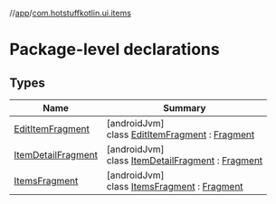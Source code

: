 //[app](../../index.md)/[com.hotstuffkotlin.ui.items](index.md)

# Package-level declarations

## Types

| Name | Summary |
|---|---|
| [EditItemFragment](-edit-item-fragment/index.md) | [androidJvm]<br>class [EditItemFragment](-edit-item-fragment/index.md) : [Fragment](https://developer.android.com/reference/kotlin/androidx/fragment/app/Fragment.html) |
| [ItemDetailFragment](-item-detail-fragment/index.md) | [androidJvm]<br>class [ItemDetailFragment](-item-detail-fragment/index.md) : [Fragment](https://developer.android.com/reference/kotlin/androidx/fragment/app/Fragment.html) |
| [ItemsFragment](-items-fragment/index.md) | [androidJvm]<br>class [ItemsFragment](-items-fragment/index.md) : [Fragment](https://developer.android.com/reference/kotlin/androidx/fragment/app/Fragment.html) |
